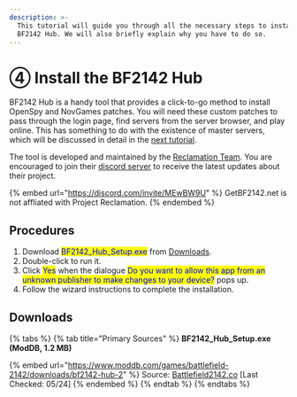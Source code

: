```yaml
---
description: >-
  This tutorial will guide you through all the necessary steps to install the
  BF2142 Hub. We will also briefly explain why you have to do so.
---
```


# ④ Install the ​BF2142 Hub

BF2142 Hub is a handy tool that provides a click-to-go method to install OpenSpy and NovGames patches. You will need these custom patches to pass through the login page, find servers from the server browser, and play online. This has something to do with the existence of master servers, which will be discussed in detail in the [next tutorial](5.-installing-openspy-patches.md).

The tool is developed and maintained by the [Reclamation Team](https://battlefield2142.co/). You are encouraged to join their [discord server](https://discord.com/invite/MEwBW9U) to receive the latest updates about their project.

{% embed url="https://discord.com/invite/MEwBW9U" %}
GetBF2142.net is not affliated with Project Reclamation.
{% endembed %}

## Procedures

1. Download <mark style="color:blue;">BF2142\_Hub\_Setup.exe</mark> from [Downloads](4.-installing-bf2142-hub.md#downloads).
2. Double-click to run it.
3. Click <mark style="color:blue;">Yes</mark> when the dialogue <mark style="color:blue;">Do you want to allow this app from an unknown publisher to make changes to your device?</mark> pops up.
4. Follow the wizard instructions to complete the installation.

## Downloads

{% tabs %}
{% tab title="Primary Sources" %}
**BF2142\_Hub\_Setup.exe (ModDB, 1.2 MB)**

{% embed url="https://www.moddb.com/games/battlefield-2142/downloads/bf2142-hub-2" %}
Source: [Battlefield2142.co](https://battlefield2142.co/) \[Last Checked: 05/24]
{% endembed %}
{% endtab %}
{% endtabs %}

